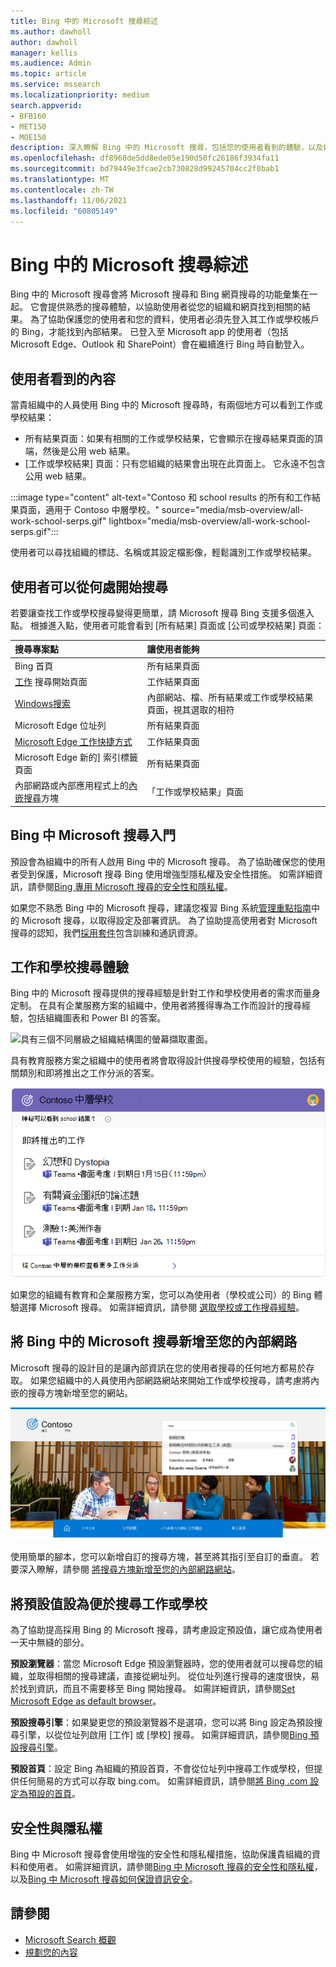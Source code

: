 ```yaml
---
title: Bing 中的 Microsoft 搜尋綜述
ms.author: dawholl
author: dawholl
manager: kellis
ms.audience: Admin
ms.topic: article
ms.service: mssearch
ms.localizationpriority: medium
search.appverid:
- BFB160
- MET150
- MOE150
description: 深入瞭解 Bing 中的 Microsoft 搜尋，包括您的使用者看到的體驗，以及如何簡化存取。
ms.openlocfilehash: df8968de5dd8ede05e190d50fc26186f3934fa11
ms.sourcegitcommit: bd79449e3fcae2cb730828d99245704cc2f0bab1
ms.translationtype: MT
ms.contentlocale: zh-TW
ms.lasthandoff: 11/06/2021
ms.locfileid: "60805149"
---
```

# <a name="overview-of-microsoft-search-in-bing"></a>Bing 中的 Microsoft 搜尋綜述

Bing 中的 Microsoft 搜尋會將 Microsoft 搜尋和 Bing 網頁搜尋的功能彙集在一起。 它會提供熟悉的搜尋體驗，以協助使用者從您的組織和網頁找到相關的結果。 為了協助保護您的使用者和您的資料，使用者必須先登入其工作或學校帳戶的 Bing，才能找到內部結果。 已登入至 Microsoft app 的使用者（包括 Microsoft Edge、Outlook 和 SharePoint）會在繼續進行 Bing 時自動登入。

## <a name="what-users-see"></a>使用者看到的內容

當貴組織中的人員使用 Bing 中的 Microsoft 搜尋時，有兩個地方可以看到工作或學校結果：

- 所有結果頁面：如果有相關的工作或學校結果，它會顯示在搜尋結果頁面的頂端，然後是公用 web 結果。
- [工作或學校結果] 頁面：只有您組織的結果會出現在此頁面上。 它永遠不包含公用 web 結果。

:::image type="content" alt-text="Contoso 和 school results 的所有和工作結果頁面，適用于 Contoso 中層學校。" source="media/msb-overview/all-work-school-serps.gif" lightbox="media/msb-overview/all-work-school-serps.gif":::

使用者可以尋找組織的標誌、名稱或其設定檔影像，輕鬆識別工作或學校結果。

## <a name="where-users-can-start-a-search"></a>使用者可以從何處開始搜尋

若要讓查找工作或學校搜尋變得更簡單，請 Microsoft 搜尋 Bing 支援多個進入點。 根據進入點，使用者可能會看到 [所有結果] 頁面或 [公司或學校結果] 頁面：

|搜尋專案點|讓使用者能夠|
|:-----|:-----|
|Bing 首頁|所有結果頁面|
|[工作](https://www.bing.com/work) 搜尋開始頁面|工作結果頁面|
|[Windows搜索](https://support.microsoft.com/windows/search-for-anything-anywhere-b14cc5bf-c92a-1e73-ea18-2845891e6cc8)|內部網站、檔、所有結果或工作或學校結果頁面，視其選取的相符|
|Microsoft Edge 位址列|所有結果頁面|
|[Microsoft Edge 工作快捷方式](/microsoftsearch/edge-shortcuts)|工作結果頁面|
|Microsoft Edge 新的] 索引標籤頁面|所有結果頁面|
|內部網路或內部應用程式上的[內嵌搜尋](/microsoftsearch/add-a-search-box-to-your-intranet-site)方塊|「工作或學校結果」頁面|

## <a name="getting-started-with-microsoft-search-in-bing"></a>Bing 中 Microsoft 搜尋入門

預設會為組織中的所有人啟用 Bing 中的 Microsoft 搜尋。 為了協助確保您的使用者受到保護，Microsoft 搜尋 Bing 使用增強型隱私權及安全性措施。 如需詳細資訊，請參閱[Bing 專用 Microsoft 搜尋的安全性和隱私權](security-for-search.md)。

如果您不熟悉 Bing 中的 Microsoft 搜尋，建議您複習 Bing 系統[管理重點指南](https://aka.ms/SearchAdminEssentials)中的 Microsoft 搜尋，以取得設定及部署資訊。 為了協助提高使用者對 Microsoft 搜尋的認知，我們[採用套件](https://aka.ms/SearchAdoptionKit)包含訓練和通訊資源。

## <a name="search-experiences-for-work-and-school"></a>工作和學校搜尋體驗

Bing 中的 Microsoft 搜尋提供的搜尋經驗是針對工作和學校使用者的需求而量身定制。 在具有企業服務方案的組織中，使用者將獲得專為工作而設計的搜尋經驗，包括組織圖表和 Power BI 的答案。

![具有三個不同層級之組織結構圖的螢幕擷取畫面。](media/work-school-search/organizational-chart.png)

具有教育服務方案之組織中的使用者將會取得設計供搜尋學校使用的經驗，包括有關類別和即將推出之工作分派的答案。

![工作分派的螢幕擷取畫面依到期日列出的工作分派。](media/work-school-search/school-assignment-answer.png)

如果您的組織有教育和企業服務方案，您可以為使用者（學校或公司）的 Bing 體驗選擇 Microsoft 搜尋。 如需詳細資訊，請參閱 [選取學校或工作搜尋經驗](/microsoftsearch/select-work-school-search-experience)。

## <a name="add-microsoft-search-in-bing-to-your-intranet"></a>將 Bing 中的 Microsoft 搜尋新增至您的內部網路

Microsoft 搜尋的設計目的是讓內部資訊在您的使用者搜尋的任何地方都易於存取。 如果您組織中的人員使用內部網路網站來開始工作或學校搜尋，請考慮將內嵌的搜尋方塊新增至您的網站。

![包含內嵌搜尋方塊和搜尋建議的網際網路入口網站。](media/msb-overview/embedded-search-box-intranet.png)

使用簡單的腳本，您可以新增自訂的搜尋方塊，甚至將其指引至自訂的垂直。 若要深入瞭解，請參閱 [將搜尋方塊新增至您的內部網路網站](add-a-search-box-to-your-intranet-site.md)。

## <a name="set-defaults-to-make-searching-work-or-school-easier"></a>將預設值設為便於搜尋工作或學校

為了協助提高採用 Bing 的 Microsoft 搜尋，請考慮設定預設值，讓它成為使用者一天中無縫的部分。

**預設瀏覽器**：當您 Microsoft Edge 預設瀏覽器時，您的使用者就可以搜尋您的組織，並取得相關的搜尋建議，直接從網址列。 從位址列進行搜尋的速度很快，易於找到資訊，而且不需要移至 Bing 開始搜尋。 如需詳細資訊，請參閱[Set Microsoft Edge as default browser](/deployedge/edge-default-browser)。

**預設搜尋引擎**：如果變更您的預設瀏覽器不是選項，您可以將 Bing 設定為預設搜尋引擎，以從位址列啟用 [工作] 或 [學校] 搜尋。 如需詳細資訊，請參閱[Bing 預設搜尋引擎](set-default-search-engine.md)。

**預設首頁**：設定 Bing 為組織的預設首頁，不會從位址列中搜尋工作或學校，但提供任何簡易的方式可以存取 bing.com。 如需詳細資訊，請參閱[將 Bing .com 設定為預設的首頁](set-default-homepage.md)。

## <a name="security-and-privacy"></a>安全性與隱私權

Bing 中 Microsoft 搜尋會使用增強的安全性和隱私權措施，協助保護貴組織的資料和使用者。 如需詳細資訊，請參閱[Bing 中 Microsoft 搜尋的安全性和隱私權](security-for-search.md)，以及[Bing 中 Microsoft 搜尋如何保證資訊安全](https://support.microsoft.com/office/how-microsoft-search-in-bing-helps-keep-your-info-secure-cbce46ae-bb1f-4d0e-86f1-5984f4589113)。

## <a name="see-also"></a>請參閱

- [Microsoft Search 概觀](overview-microsoft-search.md)
- [規劃您的內容](plan-your-content.md)
